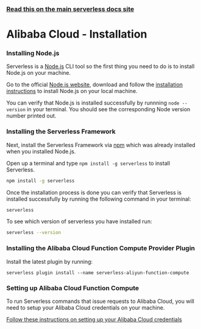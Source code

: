 <!--
title: Serverless Framework - Alibaba Cloud Function Compute Guide - Installing The Serverless Framework
menuText: Installation
menuOrder: 2
description: How to install the Serverless Framework and start using Alibaba Cloud Function Compute
layout: Doc
-->

<!-- DOCS-SITE-LINK:START automatically generated  -->
### [Read this on the main serverless docs site](https://www.serverless.com/framework/docs/providers/aliyun/guide/installation)
<!-- DOCS-SITE-LINK:END -->

# Alibaba Cloud - Installation

### Installing Node.js

Serverless is a [Node.js](https://nodejs.org) CLI tool so the first thing you need to do is to install Node.js on your machine.

Go to the official [Node.js website](https://nodejs.org), download and follow the [installation instructions](https://nodejs.org/en/download/) to install Node.js on your local machine.

You can verify that Node.js is installed successfully by runnning `node --version` in your terminal. You should see the corresponding Node version number printed out.

### Installing the Serverless Framework

Next, install the Serverless Framework via [npm](https://npmjs.org) which was already installed when you installed Node.js.

Open up a terminal and type `npm install -g serverless` to install Serverless.

```bash
npm install -g serverless
```

Once the installation process is done you can verify that Serverless is installed successfully by running the following command in your terminal:

```bash
serverless
```

To see which version of serverless you have installed run:

```bash
serverless --version
```

### Installing the Alibaba Cloud Function Compute Provider Plugin

Install the latest plugin by running:

```
serverless plugin install --name serverless-aliyun-function-compute
```

### Setting up Alibaba Cloud Function Compute

To run Serverless commands that issue requests to Alibaba Cloud, you will need to setup your Alibaba Cloud credentials on your machine.

[Follow these instructions on setting up your Alibaba Cloud credentials](./credentials.md)

